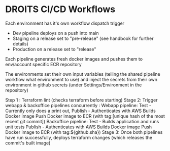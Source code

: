 # DROITS CI/CD Workflows

Each environment has it's own workflow dispatch trigger
- Dev pipeline deploys on a push into main
- Staging on a release set to "pre-release" (see handbook for further details)
- Production on a release set to "release"

Each pipeline generates fresh docker images and pushes them to env/account specific ECR repository

The environments set their own input variables (telling the shared pipeline workflow what environment to use) and
inject the secrets from their own environment in github secrets (under Settings/Environment in the repository)

Step 1 : Terraform lint (checks terraform before starting)
Stage 2: Trigger webapp & backoffice pipelines concurrently :
Webapp pipeline:
Test - Currently only does a print out,
Publish -
Authenticates with AWS
Builds Docker image
Push Docker image to ECR (with tag:[unique hash of the most recent git commit])
Backoffice pipeline:
Test - Builds application and runs unit tests
Publish -
Authenticates with AWS
Builds Docker image
Push Docker image to ECR (with tag:${github.sha})
Stage 3: Once both pipelines have run successfully, deploys terraform changes (which releases the commit's built image)
